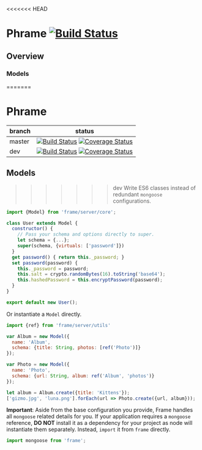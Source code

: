 <<<<<<< HEAD
# Phrame [![Build Status](https://travis-ci.org/gmoben/phrame.svg?branch=master)](https://travis-ci.org/gmoben/phrame)
## Overview
### Models
=======
# Phrame

**branch** | **status**
---------- | -------------------------------------------------------------------------------------------------------------------------------------------------------------------------------------------------------------------------------------------------------------------------
master     | [![Build Status](https://travis-ci.org/gmoben/phrame.svg?branch=master)](https://travis-ci.org/gmoben/phrame) [![Coverage Status](https://coveralls.io/repos/gmoben/phrame/badge.svg?branch=dev&service=github)](https://coveralls.io/github/gmoben/phrame?branch=master)
dev        | [![Build Status](https://travis-ci.org/gmoben/phrame.svg?branch=dev)](https://travis-ci.org/gmoben/phrame) [![Coverage Status](https://coveralls.io/repos/gmoben/phrame/badge.svg?branch=dev&service=github)](https://coveralls.io/github/gmoben/phrame?branch=dev)

## Models
>>>>>>> dev
Write ES6 classes instead of redundant `mongoose` configurations.

```js
import {Model} from 'frame/server/core';

class User extends Model {
  constructor() {
    // Pass your schema and options directly to super.
    let schema = {...};
    super(schema, {virtuals: ['password']})
  }
  get password() { return this._password; }
  set password(password) {
    this._password = password;
    this.salt = crypto.randomBytes(16).toString('base64');
    this.hashedPassword = this.encryptPassword(password);
  }
}

export default new User();
```

Or instantiate a `Model` directly.

```js
import {ref} from 'frame/server/utils'

var Album = new Model({
  name: 'Album',
  schema: {title: String, photos: [ref('Photo')]}
});

var Photo = new Model({
  name: 'Photo',
  schema: {url: String, album: ref('Album', 'photos')}
});

let album = Album.create({title: 'Kittens'});
['gizmo.jpg', 'luna.png'].forEach(url => Photo.create({url, album}));
```

**Important**: Aside from the base configuration you provide, Frame handles all `mongoose` related details for you. If your application requires a `mongoose` reference, **DO NOT** install it as a dependency for your project as node will instantiate them separately. Instead, `import` it from `frame` directly.

```js
import mongoose from 'frame';
```
